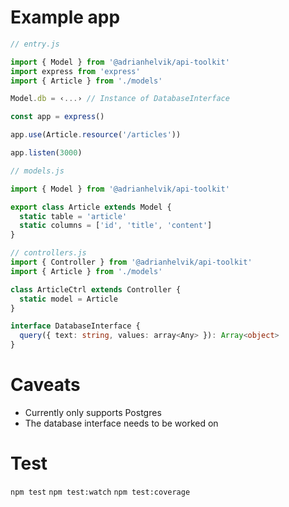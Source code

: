 # Example app

```javascript
// entry.js

import { Model } from '@adrianhelvik/api-toolkit'
import express from 'express'
import { Article } from './models'

Model.db = ‹...› // Instance of DatabaseInterface

const app = express()

app.use(Article.resource('/articles'))

app.listen(3000)
```

```javascript
// models.js

import { Model } from '@adrianhelvik/api-toolkit'

export class Article extends Model {
  static table = 'article'
  static columns = ['id', 'title', 'content']
}
```

```javascript
// controllers.js
import { Controller } from '@adrianhelvik/api-toolkit'
import { Article } from './models'

class ArticleCtrl extends Controller {
  static model = Article
}
```

```typescript
interface DatabaseInterface {
  query({ text: string, values: array<Any> }): Array<object>
}
```

# Caveats

- Currently only supports Postgres
- The database interface needs to be worked on

# Test

`npm test`
`npm test:watch`
`npm test:coverage`
